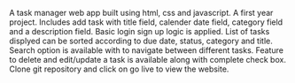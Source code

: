 A task manager web app built using html, css and javascript. A first year project. Includes add task with title field, calender date field, category field and a description field. Basic login sign up logic is applied. List of tasks displyed can be sorted according to due date, status, category and title. Search option is available with to navigate between different tasks. Feature to delete and edit/update a task is available along with complete check box. 
Clone git repository and click on go live to view the website.
